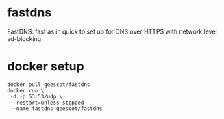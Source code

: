 # fastdns
FastDNS: fast as in quick to set up for DNS over HTTPS with network level ad-blocking

# docker setup
```
docker pull geescot/fastdns
docker run \
 -d -p 53:53/udp \
 --restart=unless-stopped
 --name fastdns geescot/fastdns
```
